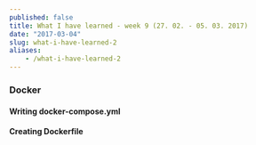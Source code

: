 ```yaml
---
published: false
title: What I have learned - week 9 (27. 02. - 05. 03. 2017)
date: "2017-03-04"
slug: what-i-have-learned-2
aliases:
    - /what-i-have-learned-2
---
```


### Docker
#### Writing docker-compose.yml
#### Creating Dockerfile
